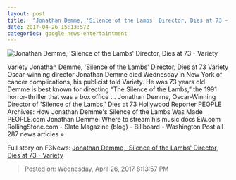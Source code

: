 ```yaml
---
layout: post
title:  "Jonathan Demme, 'Silence of the Lambs' Director, Dies at 73 - Variety"
date: 2017-04-26 15:13:57Z
categories: google-news-entertaintment
---
```


![Jonathan Demme, 'Silence of the Lambs' Director, Dies at 73 - Variety](https://pmcvariety.files.wordpress.com/2017/04/jonathan-demme-dead-7.jpg?w=1000&h=669&crop=1)

Variety Jonathan Demme, 'Silence of the Lambs' Director, Dies at 73 Variety Oscar-winning director Jonathan Demme died Wednesday in New York of cancer complications, his publicist told Variety. He was 73 years old. Demme is best known for directing “The Silence of the Lambs,” the 1991 horror-thriller that was a box office ... Jonathan Demme, Oscar-Winning Director of 'Silence of the Lambs,' Dies at 73 Hollywood Reporter PEOPLE Archives: How Jonathan Demme's Silence of the Lambs Was Made PEOPLE.com Jonathan Demme: Where to stream his music docs EW.com RollingStone.com - Slate Magazine (blog) - Billboard - Washington Post all 287 news articles »


Full story on F3News: [Jonathan Demme, 'Silence of the Lambs' Director, Dies at 73 - Variety](http://www.f3nws.com/n/AdNKZB)

> Posted on: Wednesday, April 26, 2017 8:13:57 PM
